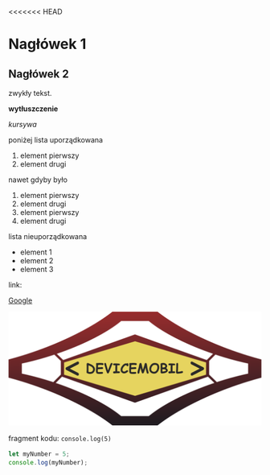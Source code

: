 <<<<<<< HEAD
# Nagłówek 1
## Nagłówek 2

zwykły tekst.

**wytłuszczenie**

*kursywa*

poniżej lista uporządkowana
1. element pierwszy
2. element drugi

nawet gdyby było
1. element pierwszy
1. element drugi
1. element pierwszy
1. element drugi

lista nieuporządkowana
- element 1
- element 2
- element 3

link:

[Google](https://google.com)

![logo](https://raw.githubusercontent.com/LukasWebDeveloper/homepage/main/img/DeviceMobil.png?token=GHSAT0AAAAAAB37PVK4723RNZXY47BXMDW6Y4N5MEA)

fragment kodu: `console.log(5)`

``` javascript
let myNumber = 5;
console.log(myNumber);
```